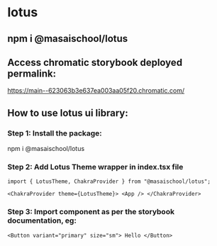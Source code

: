 # lotus

## npm i @masaischool/lotus

## Access chromatic storybook deployed permalink:

https://main--623063b3e637ea003aa05f20.chromatic.com/

## How to use lotus ui library:

### Step 1: Install the package:

npm i  @masaischool/lotus

### Step 2: Add Lotus Theme wrapper in index.tsx file

`import { LotusTheme, ChakraProvider } from "@masaischool/lotus";`

`<ChakraProvider theme={LotusTheme}>
      <App />
</ChakraProvider>`

### Step 3: Import component as per the storybook documentation, eg: 

 `<Button variant="primary" size="sm">
        Hello
 </Button>`


